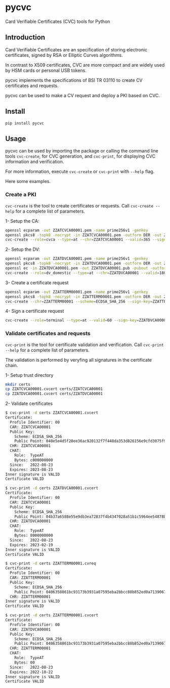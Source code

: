# pycvc
Card Verifiable Certificates (CVC) tools for Python

## Introduction

Card Verifiable Certificates are an specification of storing electronic certificates, signed by RSA or Elliptic Curves algorithms.

In contrast to X509 certificates, CVC are more compact and are widely used by HSM cards or personal USB tokens.

pycvc implements the specifications of BSI TR 03110 to create CV certificates and requests.

pycvc can be used to make a CV request and deploy a PKI based on CVC.

## Install

```
pip install pycvc
```

## Usage

pycvc can be used by importing the package or calling the command line tools `cvc-create`, for CVC generation, and `cvc-print`, for displaying CVC information and verification.

For more information, execute `cvc-create` or `cvc-print` with `--help` flag.

Here some examples.

### Create a PKI

`cvc-create` is the tool to create certificates or requests. Call `cvc-create --help` for a complete list of parameters.

1- Setup the CA:
```bash
openssl ecparam -out ZZATCVCA00001.pem -name prime256v1 -genkey
openssl pkcs8 -topk8 -nocrypt -in ZZATCVCA00001.pem -outform DER -out ZZATCVCA00001.pkcs8
cvc-create --role=cvca --type=at --chr=ZZATCVCA00001 --valid=365 --sign-key=ZZATCVCA00001.pkcs8 --scheme=ECDSA_SHA_256
```

2- Setup the DV:
```bash
openssl ecparam -out ZZATDVCA00001.pem -name prime256v1 -genkey
openssl pkcs8 -topk8 -nocrypt -in ZZATDVCA00001.pem -outform DER -out ZZATDVCA00001.pkcs8
openssl ec -in ZZATDVCA00001.pem -out ZZATDVCA00001.pub -pubout -outform DER
cvc-create --role=dv_domestic --type=at --chr=ZZATDVCA00001 --valid=180 --sign-key=ZZATCVCA00001.pkcs8 --scheme=ECDSA_SHA_256 --sign-as=ZZATCVCA00001.cvcert --public-key=ZZATDVCA00001.pub
```

3- Create a certificate request
```bash
openssl ecparam -out ZZATTERM00001.pem -name prime256v1 -genkey
openssl pkcs8 -topk8 -nocrypt -in ZZATTERM00001.pem -outform DER -out ZZATTERM00001.pkcs8
cvc-create --chr=ZZATTERM00001 --scheme=ECDSA_SHA_256 --sign-key=ZZATTERM00001.pkcs8 --out-cert=ZZATTERM00001.cvreq
```

4- Sign a certificate request
```bash
cvc-create --role=terminal --type=at --valid=60 --sign-key=ZZATDVCA00001.pkcs8 --sign-as=ZZATDVCA00001.cvcert --request=ZZATTERM00001.cvreq
```

### Validate certificates and requests

`cvc-print` is the tool for certificate validation and verification. Call `cvc-print --help` for a complete list of parameters.

The validation is performed by veryfing all signatures in the certificate chain.

1- Setup trust directory
```bash
mkdir certs
cp ZZATCVCA00001.cvcert certs/ZZATCVCA00001
cp ZZATDVCA00001.cvcert certs/ZZATDVCA00001
```

2- Validate certificates
```bash
$ cvc-print -d certs ZZATCVCA00001.cvcert
Certificate:
  Profile Identifier: 00
  CAR: ZZATCVCA00001
  Public Key:
    Scheme: ECDSA_SHA_256
    Public Point: 040e5e4d5f20ee36ac920132f7f448da353d826156e9cfd3075f9d877f9c172111a689953b9accd5011248be50ccf47480ab703b42382a7a45484fccdc738a82e7
  CHR: ZZATCVCA00001
  CHAT:
    Role:  TypeAT
    Bytes: c000000000
  Since:   2022-08-23
  Expires: 2023-08-23
Inner signature is VALID
Certificate VALID

$ cvc-print -d certs ZZATDVCA00001.cvcert
Certificate:
  Profile Identifier: 00
  CAR: ZZATCVCA00001
  Public Key:
    Scheme: ECDSA_SHA_256
    Public Point: 04b37a6588e55e9db3ea72837f4b4347028a51b1c5964ee54878bf2f856ee4abe06f1465e917c8d9ecf7170dbd61c2bc1fc37a1fa36698a33669daa6fa4c1e7400
  CHR: ZZATDVCA00001
  CHAT:
    Role:  TypeAT
    Bytes: 8000000000
  Since:   2022-08-23
  Expires: 2023-02-19
Inner signature is VALID
Certificate VALID

$ cvc-print -d certs ZZATTERM00001.cvreq
Certificate:
  Profile Identifier: 00
  CAR: ZZATTERM00001
  Public Key:
    Scheme: ECDSA_SHA_256
    Public Point: 0406358861bc93173b3931a07595eba2bbcc88b852ed0a7139067047ab8abdba9b28eb07344f4f4e8f375bdc886c86d32060e92541b4d73178f9c9c53d3d98a765
  CHR: ZZATTERM00001
Inner signature is VALID
Certificate VALID

$ cvc-print -d certs ZZATTERM00001.cvcert
Certificate:
  Profile Identifier: 00
  CAR: ZZATDVCA00001
  Public Key:
    Scheme: ECDSA_SHA_256
    Public Point: 0406358861bc93173b3931a07595eba2bbcc88b852ed0a7139067047ab8abdba9b28eb07344f4f4e8f375bdc886c86d32060e92541b4d73178f9c9c53d3d98a765
  CHR: ZZATTERM00001
  CHAT:
    Role:  TypeAT
    Bytes: 00
  Since:   2022-08-23
  Expires: 2022-10-22
Inner signature is VALID
Certificate VALID
```
